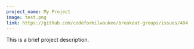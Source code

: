 ```yaml
---
project_name: My Project
image: test.png
link: https://github.com/codeformilwaukee/breakout-groups/issues/404
---
```


This is a brief project description.
